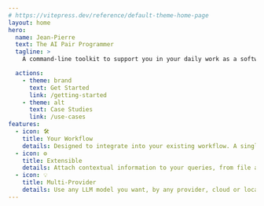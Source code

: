 ```yaml
---
# https://vitepress.dev/reference/default-theme-home-page
layout: home
hero:
  name: Jean-Pierre
  text: The AI Pair Programmer
  tagline: >
    A command-line toolkit to support you in your daily work as a software programmer. Built to integrate into your existing workflow, providing a flexible and powerful pair-programming experience with LLMs.

  actions:
    - theme: brand
      text: Get Started
      link: /getting-started
    - theme: alt
      text: Case Studies
      link: /use-cases
features:
  - icon: 🛠️
    title: Your Workflow
    details: Designed to integrate into your existing workflow. A single-binary command-line tool, to be used in automated workflows, from within your favorite editor, or manually from your terminal.
  - icon: ⚙️
    title: Extensible
    details: Attach contextual information to your queries, from file attachments, to notes, command outputs, and more. Use existing MCP servers to enhance the LLMs capability, or use the embedded MCP server for workspace-specific tools.
  - icon: 💡
    title: Multi-Provider
    details: Use any LLM model you want, by any provider, cloud or local. JP works with Ollama, OpenAI, Google, Anthropic, Grok, Deepseek, and more.
---
```

